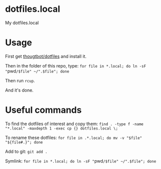 # dotfiles.local
My dotfiles.local


# Usage
First get [thougtbot/dotfiles](https://github.com/thoughtbot/dotfiles) and
install it.

Then in the folder of this repo, type:
`for file in *.local; do ln -sF "`pwd`/$file" ~/".$file"; done`

Then run `rcup`.

And it's done.


# Useful commands
To find the dotfiles of interest and copy them:
`find . -type f -name "*.local" -maxdepth 1 -exec cp {} dotfiles.local \;`

To rename these dotfiles:
`for file in .*.local; do mv -v "$file" "${file#.}"; done`

Add to git:
`git add .`

Symlink:
`for file in *.local; do ln -sF "`pwd`/$file" ~/".$file"; done`
